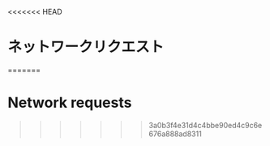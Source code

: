 
<<<<<<< HEAD
# ネットワークリクエスト
=======
# Network requests
>>>>>>> 3a0b3f4e31d4c4bbe90ed4c9c6e676a888ad8311
